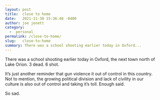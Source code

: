 ```yaml
---
layout: post
title:  close to home
date:   2021-11-30 15:36:48 -0400
author: joe jenett
category:
  -  personal
permalink: /close-to-home/
slug:	close-to-home
summary: There was a school shooting earlier today in Oxford...
---
```

There was a school shooting earlier today in Oxford, the next town north of Lake Orion. 3 dead. 6 shot.

It’s just another reminder that gun violence it out of control in this country. Not to mention, the growing political division and lack of civility in our culture is also out of control and taking it’s toll. Enough said.

So sad.
<a href="https://brid.gy/publish/twitter"></a>
<data class="p-bridgy-omit-link" value="false"></data>